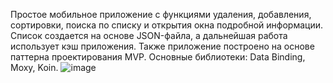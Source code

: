 Простое мобильное приложение с функциями удаления, добавления, сортировки, поиска по списку и открытия окна подробной информации.
Список создается на основе JSON-файла, а дальнейшая работа использует кэш приложения. Также приложение построено на основе паттерна проектирования MVP.
Основные библиотеки: Data Binding, Moxy, Koin.
![image](https://github.com/artoncee/PlantBook/assets/109976577/fe981ed6-e612-4ecb-95a7-23478aa5ac08)
